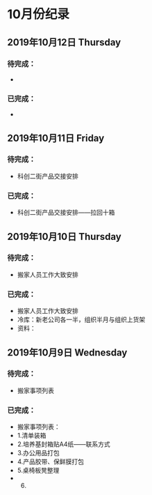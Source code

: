 # 10月份纪录



## 2019年10月12日 Thursday
### 待完成：
- 
### 已完成：
- 

## 2019年10月11日 Friday
### 待完成：
- 科创二街产品交接安排
### 已完成：
- 科创二街产品交接安排——拉回十箱

## 2019年10月10日 Thursday
### 待完成：
- 搬家人员工作大致安排
### 已完成：
- 搬家人员工作大致安排
- 冷库：新老公司各一半，组织半月与组织上货架
- 资料：

## 2019年10月9日 Wednesday
### 待完成：
- 搬家事项列表
### 已完成：
- 搬家事项列表：
- 1.清单装箱
- 2.培养基封箱贴A4纸——联系方式
- 3.办公用品打包
- 4.产品胶带、保鲜膜打包
- 5.桌椅板凳整理
- 6.

















